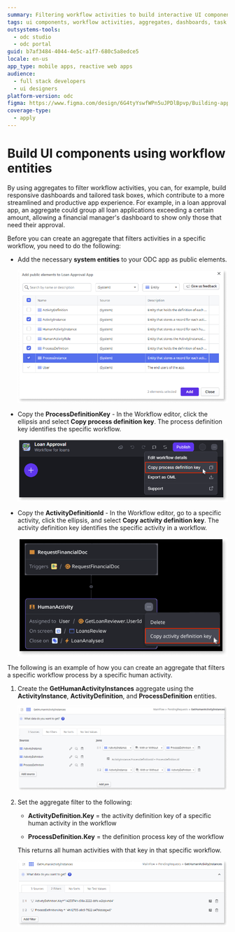 ```yaml
---
summary: Filtering workflow activities to build interactive UI components
tags: ui components, workflow activities, aggregates, dashboards, task boxes
outsystems-tools:
  - odc studio
  - odc portal
guid: b7af3484-4044-4e5c-a1f7-680c5a8edce5
locale: en-us
app_type: mobile apps, reactive web apps
audience:
  - full stack developers
  - ui designers
platform-version: odc
figma: https://www.figma.com/design/6G4tyYswfWPn5uJPDlBpvp/Building-apps?node-id=6274-150
coverage-type:
  - apply
---
```

# Build UI components using workflow entities

By using aggregates to filter workflow activities, you can, for example, build responsive dashboards and tailored task boxes, which contribute to a more streamlined and productive app experience. For example, in a loan approval app, an aggregate could group all loan applications exceeding a certain amount, allowing a financial manager's dashboard to show only those that need their approval.

Before you can create an aggregate that filters activities in a specific workflow, you need to do the following:

* Add the necessary **system entities** to your ODC app as public elements.

    ![Screenshot showing adding public elements in ODC Studio](images/workflow-public-elements-odcs.png "Add public elements to your ODC app")

* Copy the **ProcessDefinitionKey** - In the Workflow editor, click the ellipsis and select **Copy process definition key**. The process definition key identifies the specific workflow.

    ![Screenshot showing how to copy the process definition key in the ODC Portal](images/process-def-key-pl.png "Copy the process definition key in ODC Portal")

* Copy the **ActivityDefinitionId** - In the Workflow editor, go to a specific activity, click the ellipsis, and select **Copy activity definition key**. The activity definition key identifies the specific activity in a workflow.
    
    ![Screenshot showing how to copy the activity definition key in the ODC Portal](images/activity-def-key-pl.png "Copy the process definition key in ODC Portal")

The following is an example of how you can create an aggregate that filters a specific workflow process by a specific human activity.

1. Create the **GetHumanActivityInstances** aggregate using the **ActivityInstance**, **ActivityDefinition**, and **ProcessDefinition** entities.

    ![Screenshot showing the GetHumanActivityInstances aggregate in ODC Studio](images/workflows-aggregate-odcs.png "GetHumanActivityInstances aggregate in ODC Studio")

1. Set the aggregate filter to the following:

    * **ActivityDefinition.Key** = the activity definition key of a specific human activity in the workflow

    * **ProcessDefinition.Key** = the definition process key of the workflow

    This returns all human activities with that key in that specific workflow. 
     
    ![Screenshot showing the GetHumanActivityInstances aggregate in ODC Studio](images/workflows-agg-filter-odcs.png "GetHumanActivityInstances aggregate in ODC Studio")
